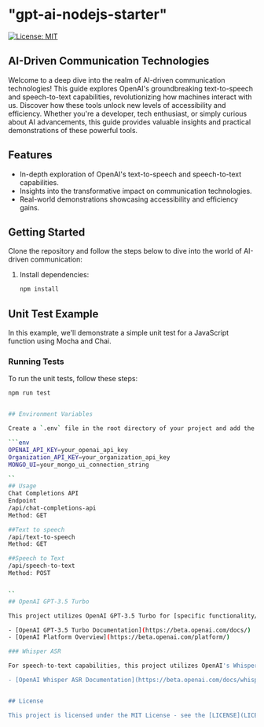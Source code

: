 # "gpt-ai-nodejs-starter" 
[![License: MIT](https://img.shields.io/badge/License-MIT-yellow.svg)](https://opensource.org/licenses/MIT)

## AI-Driven Communication Technologies

Welcome to a deep dive into the realm of AI-driven communication technologies! This guide explores OpenAI's groundbreaking text-to-speech and speech-to-text capabilities, revolutionizing how machines interact with us. Discover how these tools unlock new levels of accessibility and efficiency. Whether you're a developer, tech enthusiast, or simply curious about AI advancements, this guide provides valuable insights and practical demonstrations of these powerful tools.

## Features

- In-depth exploration of OpenAI's text-to-speech and speech-to-text capabilities.
- Insights into the transformative impact on communication technologies.
- Real-world demonstrations showcasing accessibility and efficiency gains.

## Getting Started

Clone the repository and follow the steps below to dive into the world of AI-driven communication:

1. Install dependencies:

   ```bash
   npm install


## Unit Test Example

In this example, we'll demonstrate a simple unit test for a JavaScript function using Mocha and Chai.

### Running Tests

To run the unit tests, follow these steps:
  
  ```bash
  npm run test


## Environment Variables

Create a `.env` file in the root directory of your project and add the following environment variables:

```env
OPENAI_API_KEY=your_openai_api_key
Organization_API_KEY=your_organization_api_key
MONGO_UI=your_mongo_ui_connection_string

``
## Usage
Chat Completions API
Endpoint
/api/chat-completions-api
Method: GET

##Text to speech
/api/text-to-speech
Method: GET

##Speech to Text
/api/speech-to-text
Method: POST


``
## OpenAI GPT-3.5 Turbo

This project utilizes OpenAI GPT-3.5 Turbo for [specific functionality/task]. For detailed information about GPT-3.5 Turbo, refer to the following resources:

- [OpenAI GPT-3.5 Turbo Documentation](https://beta.openai.com/docs/)
- [OpenAI Platform Overview](https://beta.openai.com/platform/)

### Whisper ASR

For speech-to-text capabilities, this project utilizes OpenAI's Whisper ASR. Explore more about Whisper ASR by referring to the official documentation:

- [OpenAI Whisper ASR Documentation](https://beta.openai.com/docs/whisper/)


## License

This project is licensed under the MIT License - see the [LICENSE](LICENSE) file for details.
